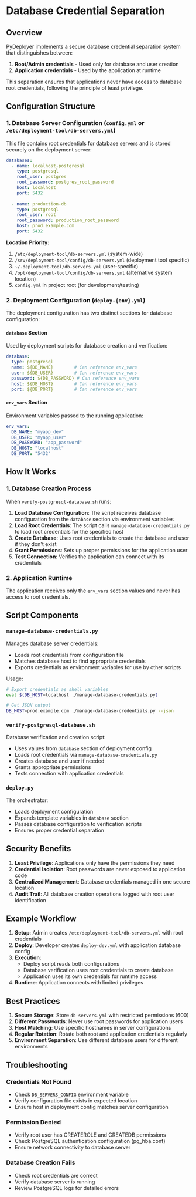 # Database Credential Separation

## Overview

PyDeployer implements a secure database credential separation system that distinguishes between:
1. **Root/Admin credentials** - Used only for database and user creation
2. **Application credentials** - Used by the application at runtime

This separation ensures that applications never have access to database root credentials, following the principle of least privilege.

## Configuration Structure

### 1. Database Server Configuration (`config.yml` or `/etc/deployment-tool/db-servers.yml`)

This file contains root credentials for database servers and is stored securely on the deployment server:

```yaml
databases:
  - name: localhost-postgresql
    type: postgresql
    root_user: postgres
    root_password: postgres_root_password
    host: localhost
    port: 5432
  
  - name: production-db
    type: postgresql
    root_user: root
    root_password: production_root_password
    host: prod.example.com
    port: 5432
```

**Location Priority:**
1. `/etc/deployment-tool/db-servers.yml` (system-wide)
2. `/srv/deployment-tool/config/db-servers.yml` (deployment tool specific)
3. `~/.deployment-tool/db-servers.yml` (user-specific)
4. `/opt/deployment-tool/config/db-servers.yml` (alternative system location)
5. `config.yml` in project root (for development/testing)

### 2. Deployment Configuration (`deploy-{env}.yml`)

The deployment configuration has two distinct sections for database configuration:

#### `database` Section
Used by deployment scripts for database creation and verification:

```yaml
database:
  type: postgresql
  name: ${DB_NAME}        # Can reference env_vars
  user: ${DB_USER}        # Can reference env_vars
  password: ${DB_PASSWORD} # Can reference env_vars
  host: ${DB_HOST}        # Can reference env_vars
  port: ${DB_PORT}        # Can reference env_vars
```

#### `env_vars` Section
Environment variables passed to the running application:

```yaml
env_vars:
  DB_NAME: "myapp_dev"
  DB_USER: "myapp_user"
  DB_PASSWORD: "app_password"
  DB_HOST: "localhost"
  DB_PORT: "5432"
```

## How It Works

### 1. Database Creation Process

When `verify-postgresql-database.sh` runs:

1. **Load Database Configuration**: The script receives database configuration from the `database` section via environment variables
2. **Load Root Credentials**: The script calls `manage-database-credentials.py` to load root credentials for the specified host
3. **Create Database**: Uses root credentials to create the database and user if they don't exist
4. **Grant Permissions**: Sets up proper permissions for the application user
5. **Test Connection**: Verifies the application can connect with its credentials

### 2. Application Runtime

The application receives only the `env_vars` section values and never has access to root credentials.

## Script Components

### `manage-database-credentials.py`

Manages database server credentials:
- Loads root credentials from configuration file
- Matches database host to find appropriate credentials
- Exports credentials as environment variables for use by other scripts

Usage:
```bash
# Export credentials as shell variables
eval $(DB_HOST=localhost ./manage-database-credentials.py)

# Get JSON output
DB_HOST=prod.example.com ./manage-database-credentials.py --json
```

### `verify-postgresql-database.sh`

Database verification and creation script:
- Uses values from `database` section of deployment config
- Loads root credentials via `manage-database-credentials.py`
- Creates database and user if needed
- Grants appropriate permissions
- Tests connection with application credentials

### `deploy.py`

The orchestrator:
- Loads deployment configuration
- Expands template variables in `database` section
- Passes database configuration to verification scripts
- Ensures proper credential separation

## Security Benefits

1. **Least Privilege**: Applications only have the permissions they need
2. **Credential Isolation**: Root passwords are never exposed to application code
3. **Centralized Management**: Database credentials managed in one secure location
4. **Audit Trail**: All database creation operations logged with root user identification

## Example Workflow

1. **Setup**: Admin creates `/etc/deployment-tool/db-servers.yml` with root credentials
2. **Deploy**: Developer creates `deploy-dev.yml` with application database config
3. **Execution**: 
   - Deploy script reads both configurations
   - Database verification uses root credentials to create database
   - Application uses its own credentials for runtime access
4. **Runtime**: Application connects with limited privileges

## Best Practices

1. **Secure Storage**: Store `db-servers.yml` with restricted permissions (600)
2. **Different Passwords**: Never use root passwords for application users
3. **Host Matching**: Use specific hostnames in server configurations
4. **Regular Rotation**: Rotate both root and application credentials regularly
5. **Environment Separation**: Use different database users for different environments

## Troubleshooting

### Credentials Not Found
- Check `DB_SERVERS_CONFIG` environment variable
- Verify configuration file exists in expected location
- Ensure host in deployment config matches server configuration

### Permission Denied
- Verify root user has CREATEROLE and CREATEDB permissions
- Check PostgreSQL authentication configuration (pg_hba.conf)
- Ensure network connectivity to database server

### Database Creation Fails
- Check root credentials are correct
- Verify database server is running
- Review PostgreSQL logs for detailed errors
